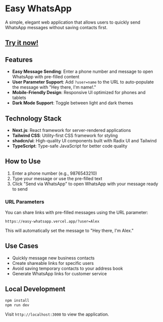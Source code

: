# Easy WhatsApp

A simple, elegant web application that allows users to quickly send WhatsApp messages without saving contacts first.

## [Try it now!](https://easy-whatsapp.vercel.app/?user=fio)

## Features

- **Easy Message Sending**: Enter a phone number and message to open WhatsApp with pre-filled content
- **User Parameter Support**: Add `?user=name` to the URL to auto-populate the message with "Hey there, I'm name!."
- **Mobile-Friendly Design**: Responsive UI optimized for phones and tablets
- **Dark Mode Support**: Toggle between light and dark themes

## Technology Stack

- **Next.js**: React framework for server-rendered applications
- **Tailwind CSS**: Utility-first CSS framework for styling
- **shadcn/ui**: High-quality UI components built with Radix UI and Tailwind
- **TypeScript**: Type-safe JavaScript for better code quality

## How to Use

1. Enter a phone number (e.g., 9876543210)
2. Type your message or use the pre-filled text
3. Click "Send via WhatsApp" to open WhatsApp with your message ready to send

### URL Parameters

You can share links with pre-filled messages using the URL parameter:
```
https://easy-whatsapp.vercel.app/?user=Alex
```
This will automatically set the message to "Hey there, I'm Alex."

## Use Cases

- Quickly message new business contacts
- Create shareable links for specific users
- Avoid saving temporary contacts to your address book
- Generate WhatsApp links for customer service

## Local Development

```bash
npm install
npm run dev
```

Visit `http://localhost:3000` to view the application.